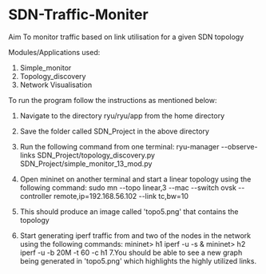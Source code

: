 # SDN-Traffic-Moniter
Aim
To monitor traffic based on link utilisation for a given SDN topology

Modules/Applications used:
1. Simple_monitor
2. Topology_discovery
3. Network Visualisation

To run the program follow the instructions as mentioned below:
1. Navigate to the directory ryu/ryu/app from the home directory 
2. Save the folder called SDN_Project in the above directory
3. Run the following command from one terminal: ryu-manager --observe-links SDN_Project/topology_discovery.py SDN_Project/simple_monitor_13_mod.py

4. Open mininet on another terminal and start a linear topology using the following command: sudo mn --topo linear,3 --mac --switch ovsk --controller remote,ip=192.168.56.102 --link tc,bw=10
5. This should produce an image called 'topo5.png' that contains the topology 

6. Start generating iperf traffic from and two of the nodes in the network using the following commands:
mininet> h1 iperf -u -s &
mininet> h2 iperf -u -b 20M -t 60 -c h1
7.You should be able to see a new graph being generated in 'topo5.png' which highlights the highly utilized links.
